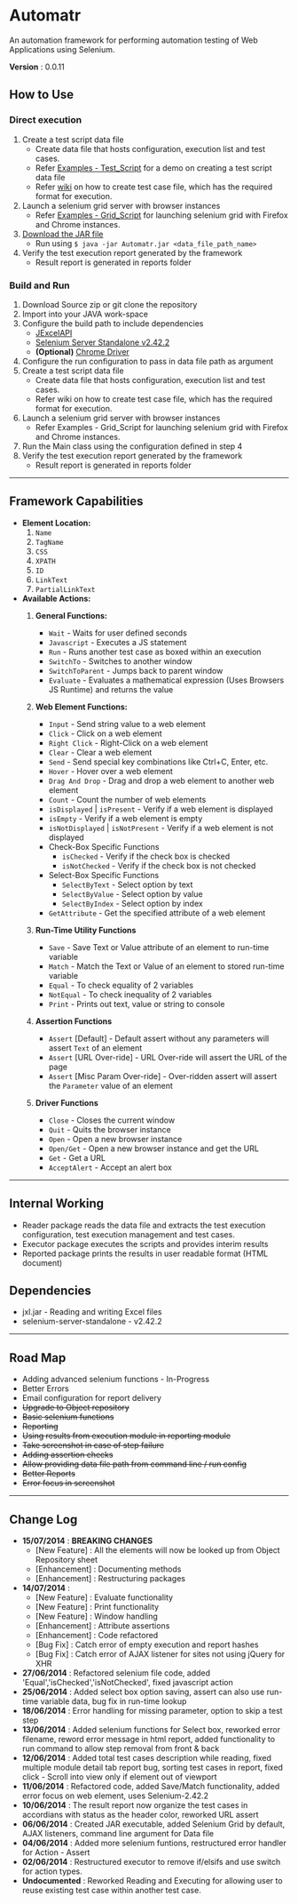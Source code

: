 # Automatr #

An automation framework for performing automation testing of Web Applications using Selenium.

__Version__ : 0.0.11

## How to Use ##
### Direct execution ###
1. Create a test script data file
    * Create data file that hosts configuration, execution list and test cases.
    * Refer [Examples - Test_Script](https://github.com/vageeshb/Automatr/tree/master/Examples/Test_Script) for a demo on creating a test script data file
    * Refer [wiki](https://github.com/vageeshb/Automatr/wiki) on how to create test case file, which has the required format for execution.
2. Launch a selenium grid server with browser instances
    * Refer [Examples - Grid_Script](https://github.com/vageeshb/Automatr/tree/master/Examples/Grid_Script) for launching selenium grid with Firefox and Chrome instances.
3. [Download the JAR file](https://github.com/vageeshb/Automatr/blob/master/Automatr.jar)
	* Run using `$ java -jar Automatr.jar <data_file_path_name>`
4. Verify the test execution report generated by the framework
    * Result report is generated in reports folder

### Build and Run ###
1. Download Source zip or git clone the repository
2. Import into your JAVA work-space
3. Configure the build path to include dependencies
    * [JExcelAPI](http://jexcelapi.sourceforge.net/)
    * [Selenium Server Standalone v2.42.2](http://selenium-release.storage.googleapis.com/2.42/selenium-server-standalone-2.42.2.jar)
    * __(Optional)__ [Chrome Driver](http://chromedriver.storage.googleapis.com/index.html?path=2.10/)
4. Configure the run configuration to pass in data file path as argument
5. Create a test script data file
    * Create data file that hosts configuration, execution list and test cases.
    * Refer wiki on how to create test case file, which has the required format for execution.
6. Launch a selenium grid server with browser instances
    * Refer Examples - Grid_Script for launching selenium grid with Firefox and Chrome instances.
7. Run the Main class using the configuration defined in step 4
8. Verify the test execution report generated by the framework
    * Result report is generated in reports folder

***

## Framework Capabilities ##
* **Element Location:**
    1. `Name`
    2. `TagName`
    3. `CSS`
    4. `XPATH`
    5. `ID`
    6. `LinkText`
    7. `PartialLinkText`
* **Available Actions:**
	1. **General Functions:**
		* `Wait` - Waits for user defined seconds
		* `Javascript` - Executes a JS statement
		* `Run` - Runs another test case as boxed within an execution
		* `SwitchTo` - Switches to another window
		* `SwitchToParent` - Jumps back to parent window
		* `Evaluate` - Evaluates a mathematical expression (Uses Browsers JS Runtime) and returns the value
	
	2. **Web Element Functions:**
		* `Input` - Send string value to a web element
		* `Click` - Click on a web element
		* `Right Click` - Right-Click on a web element
		* `Clear` - Clear a web element
		* `Send` - Send special key combinations like Ctrl+C, Enter, etc.
		* `Hover` - Hover over a web element
		* `Drag And Drop` - Drag and drop a web element to another web element
		* `Count` - Count the number of web elements
		* `isDisplayed` | `isPresent` - Verify if a web element is displayed
		* `isEmpty` - Verify if a web element is empty
		* `isNotDisplayed` | `isNotPresent` - Verify if a web element is not displayed
		* Check-Box Specific Functions
			* `isChecked` - Verify if the check box is checked
			* `isNotChecked` - Verify if the check box is not checked
		* Select-Box Specific Functions
			* `SelectByText` - Select option by text
			* `SelectByValue` - Select option by value 
			* `SelectByIndex` - Select option by index
		* `GetAttribute` - Get the specified attribute of a web element
		
	3. **Run-Time Utility Functions**
		* `Save` - Save Text or Value attribute of an element to run-time variable
		* `Match` - Match the Text or Value of an element to stored run-time variable
		* `Equal` - To check equality of 2 variables
		* `NotEqual` - To check inequality of 2 variables
		* `Print` - Prints out text, value or string to console
	
	4. **Assertion Functions**
		* `Assert` [Default] - Default assert without any parameters will assert `Text` of an element
		* `Assert` [URL Over-ride] - URL Over-ride will assert the URL of the page
		* `Assert` [Misc Param Over-ride] - Over-ridden assert will assert the `Parameter` value of an element

	5. **Driver Functions**
		* `Close` - Closes the current window
		* `Quit` - Quits the browser instance
		* `Open` - Open a new browser instance
		* `Open/Get` - Open a new browser instance and get the URL
		* `Get` - Get a URL
		* `AcceptAlert` - Accept an alert box

***
## Internal Working ##
* Reader package reads the data file and extracts the test execution configuration, test execution management and test cases.
* Executor package executes the scripts and provides interim results
* Reported package prints the results in user readable format (HTML document)

## Dependencies ##
* jxl.jar - Reading and writing Excel files
* selenium-server-standalone - v2.42.2

***

## Road Map ##
* Adding advanced selenium functions - In-Progress
* Better Errors
* Email configuration for report delivery
* ~~Upgrade to Object repository~~
* ~~Basic selenium functions~~
* ~~Reporting~~
* ~~Using results from execution module in reporting module~~
* ~~Take screenshot in case of step failure~~
* ~~Adding assertion checks~~
* ~~Allow providing data file path from command line / run config~~
* ~~Better Reports~~
* ~~Error focus in screenshot~~

***

## Change Log ##
* __15/07/2014__ : __BREAKING CHANGES__
	* [New Feature] : All the elements will now be looked up from Object Repository sheet
	* [Enhancement] : Documenting methods
	* [Enhancement] : Restructuring packages
* __14/07/2014__ : 
	* [New Feature] : Evaluate functionality
	* [New Feature] : Print functionality
	* [New Feature] : Window handling
	* [Enhancement] : Attribute assertions
	* [Enhancement] : Code refactored
	* [Bug Fix] : Catch error of empty execution and report hashes
	* [Bug Fix] : Catch error of AJAX listener for sites not using jQuery for XHR
* __27/06/2014__ : Refactored selenium file code, added 'Equal','isChecked','isNotChecked', fixed javascript action
* __25/06/2014__ : Added select box option saving, assert can also use run-time variable data, bug fix in run-time lookup
* __18/06/2014__ : Error handling for missing parameter, option to skip a test step
* __13/06/2014__ : Added selenium functions for Select box, reworked error filename, reword error message in html report, added functionality to run command to allow step removal from front & back
* __12/06/2014__ : Added total test cases description while reading, fixed multiple module detail tab report bug, sorting test cases in report, fixed click - Scroll into view only if element out of viewport
* __11/06/2014__ : Refactored code, added Save/Match functionality, added error focus on web element, uses Selenium-2.42.2
* __10/06/2014__ : The result report now organize the test cases in accordians with status as the header color, reworked URL assert
* __06/06/2014__ : Created JAR executable, added Selenium Grid by default, AJAX listeners, command line argument for Data file
* __04/06/2014__ : Added more selenium funtions, restructured error handler for Action - Assert
* __02/06/2014__ : Restructured executor to remove if/elsifs and use switch for action types. 
* __Undocumented__ : Reworked Reading and Executing for allowing user to reuse existing test case within another test case.